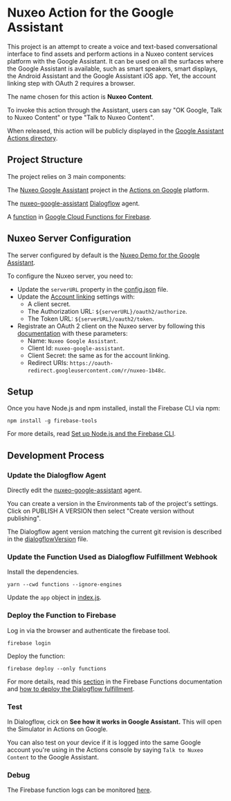 # Nuxeo Action for the Google Assistant

This project is an attempt to create a voice and text-based conversational interface to find assets and perform actions in a Nuxeo content services platform with the Google Assistant. It can be used on all the surfaces where the Google Assistant is available, such as smart speakers, smart displays, the Android Assistant and the Google Assistant iOS app. Yet, the account linking step with OAuth 2 requires a browser.

The name chosen for this action is **Nuxeo Content**.

To invoke this action through the Assistant, users can say "OK Google, Talk to Nuxeo Content" or type "Talk to Nuxeo Content".

When released, this action will be publicly displayed in the [Google Assistant Actions directory](https://assistant.google.com/explore).

## Project Structure

The project relies on 3 main components:

The [Nuxeo Google Assistant](https://console.actions.google.com/u/0/project/nuxeo-1b48c/overview) project in the [Actions on Google](https://developers.google.com/actions/extending-the-assistant) platform.

The [nuxeo-google-assistant](https://console.dialogflow.com/api-client/#/editAgent/1bc3237a-6069-4d1c-9095-34ff106f5f61/) [Dialogflow](https://dialogflow.com/docs/getting-started) agent.

A [function](https://console.firebase.google.com/u/0/project/nuxeo-1b48c/functions/list) in [Google Cloud Functions for Firebase](https://firebase.google.com/docs/functions/).

## Nuxeo Server Configuration

The server configured by default is the [Nuxeo Demo for the Google Assistant](https://google-assistant-demo.apps.prod.nuxeo.io/nuxeo/).

To configure the Nuxeo server, you need to:
- Update the `serverURL` property in the [config.json](functions/config.json) file.
- Update the [Account linking](https://console.actions.google.com/u/0/project/nuxeo-1b48c/accountlinking/) settings with:
    - A client secret.
    - The Authorization URL: `${serverURL}/oauth2/authorize`.
    - The Token URL: `${serverURL}/oauth2/token`.
- Registrate an OAuth 2 client on the Nuxeo server by following this [documentation](https://doc.nuxeo.com/nxdoc/using-oauth2/#client-registration) with these parameters:
    - Name: `Nuxeo Google Assistant`.
    - Client Id: `nuxeo-google-assistant`.
    - Client Secret: the same as for the account linking.
    - Redirect URIs: `https://oauth-redirect.googleusercontent.com/r/nuxeo-1b48c`.

## Setup

Once you have Node.js and npm installed, install the Firebase CLI via npm:

```
npm install -g firebase-tools
```

For more details, read [Set up Node.js and the Firebase CLI](https://firebase.google.com/docs/functions/get-started#set-up-nodejs-and-the-firebase-cli).

## Development Process

### Update the Dialogflow Agent

Directly edit the [nuxeo-google-assistant](https://console.dialogflow.com/api-client/#/editAgent/1bc3237a-6069-4d1c-9095-34ff106f5f61/) agent.

You can create a version in the Environments tab of the project's settings.
Click on PUBLISH A VERSION then select "Create version without publishing".

The Dialogflow agent version matching the current git revision is described in the [dialogflowVersion](dialogflowVersion) file.

### Update the Function Used as Dialogflow Fulfillment Webhook

Install the dependencies.

```
yarn --cwd functions --ignore-engines
```

Update the `app` object in [index.js](functions/index.js).

### Deploy the Function to Firebase

Log in via the browser and authenticate the firebase tool.

```
firebase login
```

Deploy the function:

```
firebase deploy --only functions
```

For more details, read this [section](https://firebase.google.com/docs/functions/get-started#deploy-and-execute-addmessage) in the Firebase Functions documentation and [how to deploy the Dialogflow fulfillment](https://developers.google.com/actions/dialogflow/deploy-fulfillment).

### Test

In Dialogflow, cick on **See how it works in Google Assistant.** This will open the Simulator in Actions on Google.

You can also test on your device if it is logged into the same Google account you're using in the Actions console by saying `Talk to Nuxeo Content` to the Google Assistant.

### Debug

The Firebase function logs can be monitored [here](https://console.firebase.google.com/u/0/project/nuxeo-1b48c/functions/logs?severity=DEBUG).
